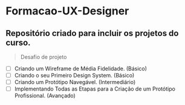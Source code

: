 # Formacao-UX-Designer

## Repositório criado para incluir os projetos do curso.

> Desafio de projeto
- [ ] Criando um Wireframe de Média Fidelidade. (Básico)
- [ ] Criando o seu Primeiro Design System. (Básico)
- [ ] Criando um Protótipo Navegável. (Intermediário)
- [ ] Implementando Todas as Etapas para a Criação de um Protótipo Profissional. (Avançado)
